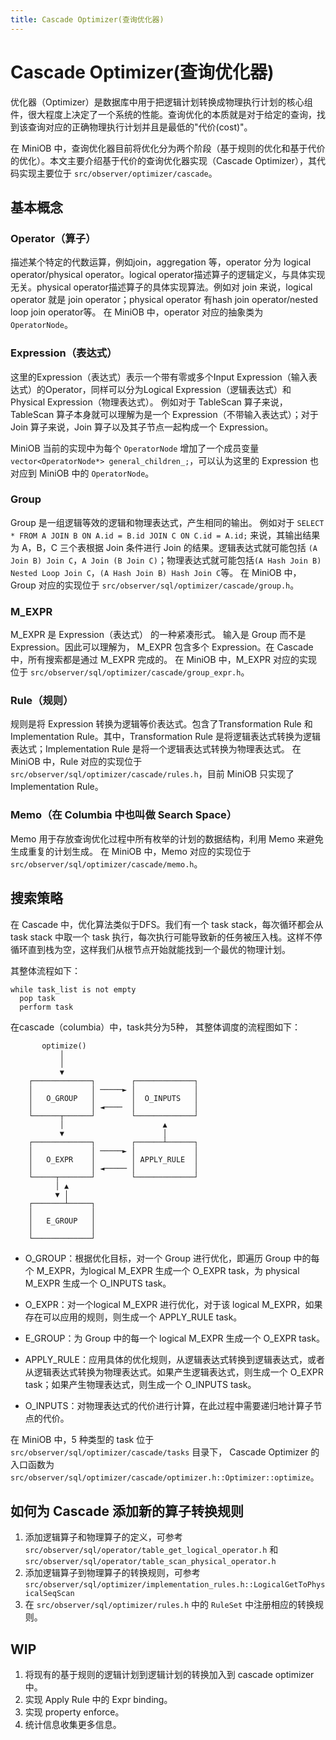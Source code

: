 ```yaml
---
title: Cascade Optimizer(查询优化器)
---
```


# Cascade Optimizer(查询优化器)

优化器（Optimizer）是数据库中用于把逻辑计划转换成物理执行计划的核心组件，很大程度上决定了一个系统的性能。查询优化的本质就是对于给定的查询，找到该查询对应的正确物理执行计划并且是最低的"代价(cost)"。

在 MiniOB 中，查询优化器目前将优化分为两个阶段（基于规则的优化和基于代价的优化）。本文主要介绍基于代价的查询优化器实现（Cascade Optimizer），其代码实现主要位于 `src/observer/optimizer/cascade`。

## 基本概念

### Operator（算子）
描述某个特定的代数运算，例如join，aggregation 等，operator 分为 logical operator/physical operator。logical operator描述算子的逻辑定义，与具体实现无关。physical operator描述算子的具体实现算法。例如对 join 来说，logical operator 就是 join operator；physical operator 有hash join operator/nested loop join operator等。
在 MiniOB 中，operator 对应的抽象类为 `OperatorNode`。

### Expression（表达式）
这里的Expression（表达式）表示一个带有零或多个Input Expression（输入表达式）的Operator，同样可以分为Logical Expression（逻辑表达式）和 Physical Expression（物理表达式）。
例如对于 TableScan 算子来说，TableScan 算子本身就可以理解为是一个 Expression（不带输入表达式）；对于 Join 算子来说，Join 算子以及其子节点一起构成一个 Expression。

MiniOB 当前的实现中为每个 `OperatorNode` 增加了一个成员变量 `vector<OperatorNode*> general_children_;`，可以认为这里的 Expression 也对应到 MiniOB 中的 `OperatorNode`。

### Group
Group 是一组逻辑等效的逻辑和物理表达式，产生相同的输出。
例如对于 `SELECT * FROM A JOIN B ON A.id = B.id JOIN C ON C.id = A.id;` 来说，其输出结果为 A，B，C 三个表根据 Join 条件进行 Join 的结果。逻辑表达式就可能包括 `(A Join B) Join C`，`A Join (B Join C)`；物理表达式就可能包括`(A Hash Join B) Nested Loop Join C`，`(A Hash Join B) Hash Join C`等。
在 MiniOB 中，Group 对应的实现位于 `src/observer/sql/optimizer/cascade/group.h`。

### M_EXPR
M_EXPR 是 Expression（表达式） 的一种紧凑形式。 输入是 Group 而不是 Expression。因此可以理解为， M_EXPR 包含多个 Expression。在 Cascade 中，所有搜索都是通过 M_EXPR 完成的。
在 MiniOB 中，M_EXPR 对应的实现位于 `src/observer/sql/optimizer/cascade/group_expr.h`。

### Rule（规则）
规则是将 Expression 转换为逻辑等价表达式。包含了Transformation Rule 和 Implementation Rule。其中，Transformation Rule 是将逻辑表达式转换为逻辑表达式；Implementation Rule 是将一个逻辑表达式转换为物理表达式。
在 MiniOB 中，Rule 对应的实现位于 `src/observer/sql/optimizer/cascade/rules.h`，目前 MiniOB 只实现了 Implementation Rule。

### Memo（在 Columbia 中也叫做 Search Space）
Memo 用于存放查询优化过程中所有枚举的计划的数据结构，利用 Memo 来避免生成重复的计划生成。
在 MiniOB 中，Memo 对应的实现位于 `src/observer/sql/optimizer/cascade/memo.h`。


## 搜索策略

在 Cascade 中，优化算法类似于DFS。我们有一个 task stack，每次循环都会从 task stack 中取一个 task 执行，每次执行可能导致新的任务被压入栈。这样不停循环直到栈为空，这样我们从根节点开始就能找到一个最优的物理计划。

其整体流程如下：
```
while task_list is not empty
  pop task
  perform task
```

在cascade（columbia）中，task共分为5种， 其整体调度的流程图如下：
```
       optimize()                         
           │                              
           │                              
           ▼                              
    ┌─────────────┐        ┌─────────────┐
    │             │ ─────► │             │
    │   O_GROUP   │        │  O_INPUTS   │
    │             │ ◄────  │             │
    └──────┬──────┘        └─────────────┘
           │                      ▲       
           ▼                      │       
    ┌─────────────┐        ┌──────┴──────┐
    │             │ ─────► │             │
    │   O_EXPR    │        │ APPLY_RULE  │
    │             │ ◄───── │             │
    └─────┬───────┘        └─────────────┘
          │ ▲                             
          ▼ │                             
    ┌───────┴─────┐                       
    │             │                       
    │   E_GROUP   │                       
    │             │                       
    └─────────────┘    
```
* O_GROUP：根据优化目标，对一个 Group 进行优化，即遍历 Group 中的每个 M_EXPR，为logical M_EXPR 生成一个 O_EXPR task，为 physical M_EXPR 生成一个 O_INPUTS task。

* O_EXPR：对一个logical M_EXPR 进行优化，对于该 logical M_EXPR，如果存在可以应用的规则，则生成一个 APPLY_RULE task。

* E_GROUP：为 Group 中的每一个 logical M_EXPR 生成一个 O_EXPR task。

* APPLY_RULE：应用具体的优化规则，从逻辑表达式转换到逻辑表达式，或者从逻辑表达式转换为物理表达式。如果产生逻辑表达式，则生成一个 O_EXPR task；如果产生物理表达式，则生成一个 O_INPUTS task。

* O_INPUTS：对物理表达式的代价进行计算，在此过程中需要递归地计算子节点的代价。

在 MiniOB 中，5 种类型的 task 位于 `src/observer/sql/optimizer/cascade/tasks` 目录下，
Cascade Optimizer 的入口函数为 `src/observer/sql/optimizer/cascade/optimizer.h::Optimizer::optimize`。

## 如何为 Cascade 添加新的算子转换规则

1. 添加逻辑算子和物理算子的定义，可参考`src/observer/sql/operator/table_get_logical_operator.h` 和 `src/observer/sql/operator/table_scan_physical_operator.h`
2. 添加逻辑算子到物理算子的转换规则，可参考`src/observer/sql/optimizer/implementation_rules.h::LogicalGetToPhysicalSeqScan`
3. 在 `src/observer/sql/optimizer/rules.h` 中的 `RuleSet` 中注册相应的转换规则。

## WIP
1. 将现有的基于规则的逻辑计划到逻辑计划的转换加入到 cascade optimizer 中。
2. 实现 Apply Rule 中的 Expr binding。
3. 实现 property enforce。
4. 统计信息收集更多信息。

